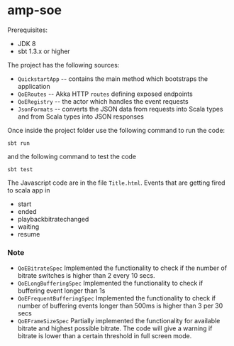 # amp-soe

Prerequisites:
- JDK 8
- sbt 1.3.x or higher

The project has the following sources:

* `QuickstartApp` -- contains the main method which bootstraps the application
* `QoERoutes` -- Akka HTTP `routes` defining exposed endpoints
* `QoERegistry` -- the actor which handles the event requests
* `JsonFormats` -- converts the JSON data from requests into Scala types and from Scala types into JSON responses

Once inside the project folder use the following command to run the code:
```
sbt run
```
and the following command to test the code
```
sbt test
```

The Javascript code are in the file `Title.html`.
Events that are getting fired to scala app in
* start
* ended
* playbackbitratechanged
* waiting
* resume


### Note
* `QoEBitrateSpec` Implemented the functionality to check if the number of bitrate switches is higher than 2 every 10 secs.
* `QoELongBufferingSpec` Implemented the functionality to check if buffering event longer than 1s
* `QoEFrequentBufferingSpec` Implemented the functionality to check if number of buffering events longer than 500ms is higher than 3 per 30 secs
* `QoEFrameSizeSpec` Partially implemented the functionality for available bitrate and highest possible bitrate.
  The code will give a warning if bitrate is lower than a certain threshold in full screen mode. 

